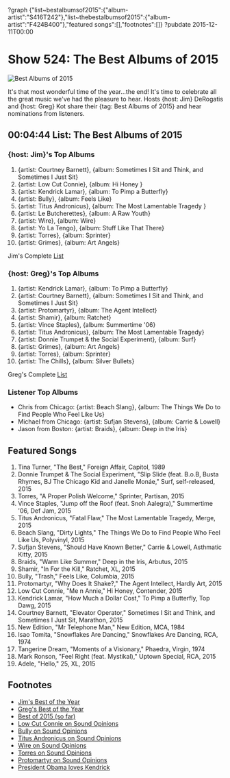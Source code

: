 ?graph {"list~bestalbumsof2015":{"album-artist":"S416T242"},"list~thebestalbumsof2015":{"album-artist":"F424B400"},"featured songs":[],"footnotes":[]}
?pubdate 2015-12-11T00:00

# Show 524: The Best Albums of 2015

![Best Albums of 2015](//static.soundopinions.org/images/2015/bestof2015_web.jpg)

It's that most wonderful time of the year...the end!  It's time to celebrate all the great music we've had the pleasure to hear. Hosts {host: Jim} DeRogatis and {host: Greg} Kot share their {tag: Best Albums of 2015} and hear nominations from listeners.


## 00:04:44 List: The Best Albums of 2015

### {host: Jim}'s Top Albums
1. {artist: Courtney Barnett}, {album: Sometimes I Sit and Think, and Sometimes I Just Sit} 
2. {artist: Low Cut Connie}, {album: Hi Honey }
3. {artist: Kendrick Lamar}, {album: To Pimp a Butterfly} 
4. {artist: Bully}, {album: Feels Like}
5. {artist: Titus Andronicus}, {album: The Most Lamentable Tragedy }
6. {artist: Le Butcherettes}, {album: A Raw Youth} 
7. {artist: Wire}, {album: Wire} 
8. {artist: Yo La Tengo}, {album: Stuff Like That There} 
9. {artist: Torres}, {album: Sprinter}
10. {artist: Grimes}, {album: Art Angels}  

Jim's Complete [List](http://www.wbez.org/blogs/jim-derogatis/2015-12/counting-down-my-40-favorite-albums-2015-part-1-114075)

### {host: Greg}'s Top Albums
1. {artist: Kendrick Lamar}, {album: To Pimp a Butterfly}
2. {artist: Courtney Barnett}, {album: Sometimes I Sit and Think, and Sometimes I Just Sit}
3. {artist: Protomartyr}, {album: The Agent Intellect}
4. {artist: Shamir}, {album: Ratchet}
5. {artist: Vince Staples}, {album: Summertime '06}
6. {artist: Titus Andronicus}, {album: The Most Lamentable Tragedy}
7. {artist: Donnie Trumpet & the Social Experiment}, {album: Surf}
8. {artist: Grimes}, {album: Art Angels}
9. {artist: Torres}, {album: Sprinter}
10. {artist: The Chills}, {album: Silver Bullets}

Greg's Complete [List](http://www.chicagotribune.com/entertainment/music/kot/sc-best-pop-rock-albums-2015-ent-1202-20151203-column.html)

### Listener Top Albums

- Chris from Chicago: {artist: Beach Slang}, {album: The Things We Do to Find People Who Feel Like Us}
- Michael from Chicago: {artist: Sufjan Stevens}, {album: Carrie & Lowell}
- Jason from Boston: {artist: Braids}, {album: Deep in the Iris}


## Featured Songs

1. Tina Turner, "The Best," Foreign Affair, Capitol, 1989 
1. Donnie Trumpet & The Social Experiment, "Slip Slide (feat. B.o.B, Busta Rhymes, BJ The Chicago Kid and Janelle Monáe," Surf, self-released, 2015 
1. Torres, "A Proper Polish Welcome," Sprinter, Partisan, 2015 
1. Vince Staples, "Jump off the Roof (feat. Snoh Aalegra)," Summertime '06, Def Jam, 2015 
1. Titus Andronicus, "Fatal Flaw," The Most Lamentable Tragedy, Merge, 2015 
1. Beach Slang, "Dirty Lights," The Things We Do to Find People Who Feel Like Us, Polyvinyl, 2015 
1. Sufjan Stevens, "Should Have Known Better," Carrie & Lowell, Asthmatic Kitty, 2015 
1. Braids, "Warm Like Summer," Deep in the Iris, Arbutus, 2015 
1. Shamir, "In For the Kill," Ratchet, XL, 2015 
1. Bully, "Trash," Feels Like, Columbia, 2015 
1. Protomartyr, "Why Does It Shake?," The Agent Intellect, Hardly Art, 2015 
1. Low Cut Connie, "Me n Annie," Hi Honey, Contender, 2015 
1. Kendrick Lamar, "How Much a Dollar Cost," To Pimp a Butterfly, Top Dawg, 2015 
1. Courtney Barnett, "Elevator Operator," Sometimes I Sit and Think, and Sometimes I Just Sit, Marathon, 2015 
1. New Edition, "Mr Telephone Man," New Edition, MCA, 1984 
1. Isao Tomita, "Snowflakes Are Dancing," Snowflakes Are Dancing, RCA, 1974 
1. Tangerine Dream, "Moments of a Visionary," Phaedra, Virgin, 1974 
1. Mark Ronson, "Feel Right (feat. Mystikal)," Uptown Special, RCA, 2015 
1. Adele, "Hello," 25, XL, 2015 

## Footnotes
- [Jim's Best of the Year](http://www.wbez.org/blogs/jim-derogatis/2015-12/counting-down-my-40-favorite-albums-2015-part-1-114075)
- [Greg's Best of the Year](http://www.chicagotribune.com/entertainment/music/kot/sc-best-pop-rock-albums-2015-ent-1202-20151203-column.html)
- [Best of 2015 (so far)](/show/498)
- [Low Cut Connie on Sound Opinions](/show/519/#lowcutconnie)
- [Bully on Sound Opinions](/show/510/#bully)
- [Titus Andronicus on Sound Opinions](/show/284/#titusandronicus)
- [Wire on Sound Opinions](/show/512/#wire)
- [Torres on Sound Opinions](/show/501/#torres)
- [Protomartyr on Sound Opinions](/show/470/#protomartyr)
- [President Obama loves Kendrick](http://time.com/4143040/president-obama-kendrick-lamar-michelle-uptown-funk/)
